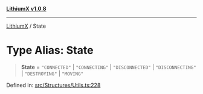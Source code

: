 [**LithiumX v1.0.8**](../README.md)

***

[LithiumX](../globals.md) / State

# Type Alias: State

> **State** = `"CONNECTED"` \| `"CONNECTING"` \| `"DISCONNECTED"` \| `"DISCONNECTING"` \| `"DESTROYING"` \| `"MOVING"`

Defined in: [src/Structures/Utils.ts:228](https://github.com/anantix-network/LithiumX/blob/6d83bed841f7c0d8766531c5310768bcb05e7f91/src/Structures/Utils.ts#L228)
